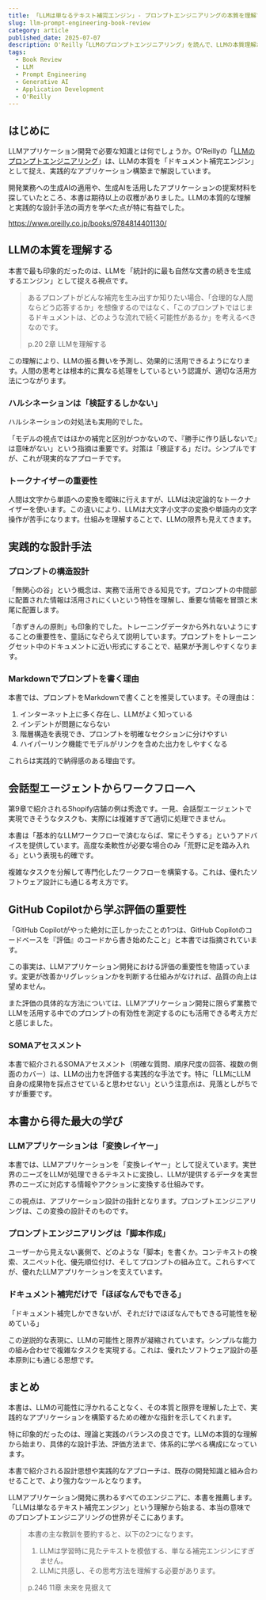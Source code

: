 ```yaml
---
title: 「LLMは単なるテキスト補完エンジン」- プロンプトエンジニアリングの本質を理解する
slug: llm-prompt-engineering-book-review
category: article
published_date: 2025-07-07
description: O'Reilly「LLMのプロンプトエンジニアリング」を読んで、LLMの本質理解から実践的なアプリケーション構築まで、重要なポイントを整理しました。
tags:
  - Book Review
  - LLM
  - Prompt Engineering
  - Generative AI
  - Application Development
  - O'Reilly
---
```


## はじめに

LLMアプリケーション開発で必要な知識とは何でしょうか。O'Reillyの「[LLMのプロンプトエンジニアリング](https://www.oreilly.co.jp/books/9784814401130/)」は、LLMの本質を「ドキュメント補完エンジン」として捉え、実践的なアプリケーション構築まで解説しています。

開発業務への生成AIの適用や、生成AIを活用したアプリケーションの提案材料を探していたところ、本書は期待以上の収穫がありました。LLMの本質的な理解と実践的な設計手法の両方を学べた点が特に有益でした。

https://www.oreilly.co.jp/books/9784814401130/

## LLMの本質を理解する

本書で最も印象的だったのは、LLMを「統計的に最も自然な文書の続きを生成するエンジン」として捉える視点です。

> あるプロンプトがどんな補完を生み出すか知りたい場合、「合理的な人間ならどう応答するか」を想像するのではなく、「このプロンプトではじまるドキュメントは、どのような流れで続く可能性があるか」を考えるべきなのです。
> 
> p.20 2章 LLMを理解する

この理解により、LLMの振る舞いを予測し、効果的に活用できるようになります。人間の思考とは根本的に異なる処理をしているという認識が、適切な活用方法につながります。

### ハルシネーションは「検証するしかない」

ハルシネーションの対処法も実用的でした。

「モデルの視点ではほかの補完と区別がつかないので、『勝手に作り話しないで』は意味がない」という指摘は重要です。対策は「検証する」だけ。シンプルですが、これが現実的なアプローチです。

### トークナイザーの重要性

人間は文字から単語への変換を曖昧に行えますが、LLMは決定論的なトークナイザーを使います。この違いにより、LLMは大文字小文字の変換や単語内の文字操作が苦手になります。仕組みを理解することで、LLMの限界も見えてきます。

## 実践的な設計手法

### プロンプトの構造設計

「無関心の谷」という概念は、実務で活用できる知見です。プロンプトの中間部に配置された情報は活用されにくいという特性を理解し、重要な情報を冒頭と末尾に配置します。

「赤ずきんの原則」も印象的でした。トレーニングデータから外れないようにすることの重要性を、童話になぞらえて説明しています。プロンプトをトレーニングセット中のドキュメントに近い形式にすることで、結果が予測しやすくなります。

### Markdownでプロンプトを書く理由

本書では、プロンプトをMarkdownで書くことを推奨しています。その理由は：

1. インターネット上に多く存在し、LLMがよく知っている
2. インデントが問題にならない
3. 階層構造を表現でき、プロンプトを明確なセクションに分けやすい
4. ハイパーリンク機能でモデルがリンクを含めた出力をしやすくなる

これらは実践的で納得感のある理由です。

## 会話型エージェントからワークフローへ

第9章で紹介されるShopify店舗の例は秀逸です。一見、会話型エージェントで実現できそうなタスクも、実際には複雑すぎて適切に処理できません。

本書は「基本的なLLMワークフローで済むならば、常にそうする」というアドバイスを提供しています。高度な柔軟性が必要な場合のみ「荒野に足を踏み入れる」という表現も的確です。

複雑なタスクを分解して専門化したワークフローを構築する。これは、優れたソフトウェア設計にも通じる考え方です。

## GitHub Copilotから学ぶ評価の重要性

「GitHub Copilotがやった絶対に正しかったことの1つは、GitHub Copilotのコードベースを『評価』のコードから書き始めたこと」と本書では指摘されています。

この事実は、LLMアプリケーション開発における評価の重要性を物語っています。変更が改善かリグレッションかを判断する仕組みがなければ、品質の向上は望めません。

また評価の具体的な方法については、LLMアプリケーション開発に限らず業務でLLMを活用する中でのプロンプトの有効性を測定するのにも活用できる考え方だと感じました。

### SOMAアセスメント

本書で紹介されるSOMAアセスメント（明確な質問、順序尺度の回答、複数の側面のカバー）は、LLMの出力を評価する実践的な手法です。特に「LLMにLLM自身の成果物を採点させていると思わせない」という注意点は、見落としがちですが重要です。

## 本書から得た最大の学び

### LLMアプリケーションは「変換レイヤー」

本書では、LLMアプリケーションを「変換レイヤー」として捉えています。実世界のニーズをLLMが処理できるテキストに変換し、LLMが提供するデータを実世界のニーズに対応する情報やアクションに変換する仕組みです。

この視点は、アプリケーション設計の指針となります。プロンプトエンジニアリングは、この変換の設計そのものです。

### プロンプトエンジニアリングは「脚本作成」

ユーザーから見えない裏側で、どのような「脚本」を書くか。コンテキストの検索、スニペット化、優先順位付け、そしてプロンプトの組み立て。これらすべてが、優れたLLMアプリケーションを支えています。

### ドキュメント補完だけで「ほぼなんでもできる」

「ドキュメント補完しかできないが、それだけでほぼなんでもできる可能性を秘めている」

この逆説的な表現に、LLMの可能性と限界が凝縮されています。シンプルな能力の組み合わせで複雑なタスクを実現する。これは、優れたソフトウェア設計の基本原則にも通じる思想です。

## まとめ

本書は、LLMの可能性に浮かれることなく、その本質と限界を理解した上で、実践的なアプリケーションを構築するための確かな指針を示してくれます。

特に印象的だったのは、理論と実践のバランスの良さです。LLMの本質的な理解から始まり、具体的な設計手法、評価方法まで、体系的に学べる構成になっています。

本書で紹介される設計思想や実践的なアプローチは、既存の開発知識と組み合わせることで、より強力なツールとなります。

LLMアプリケーション開発に携わるすべてのエンジニアに、本書を推薦します。「LLMは単なるテキスト補完エンジン」という理解から始まる、本当の意味でのプロンプトエンジニアリングの世界がそこにあります。

> 本書の主な教訓を要約すると、以下の2つになります。
> 
> 1. LLMは学習時に見たテキストを模倣する、単なる補完エンジンにすぎません。
> 2. LLMに共感し、その思考方法を理解する必要があります。
> 
> p.246 11章 未来を見据えて

